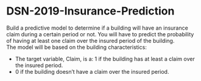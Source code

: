 # DSN-2019-Insurance-Prediction
Build a predictive model to determine if a building will have an insurance claim during a certain period or not. You will have to predict the probability of having at least one claim over the insured period of the building.  
The model will be based on the building characteristics:
- The target variable, Claim, is a:  1 if the building has at least a claim over the insured period.
-  0 if the building doesn’t have a claim over the insured period.
